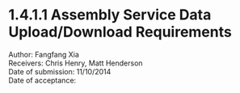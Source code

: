 # 1.4.1.1 Assembly Service Data Upload/Download Requirements

Author: Fangfang Xia  
Receivers: Chris Henry, Matt Henderson  
Date of submission: 11/10/2014  
Date of acceptance:   


